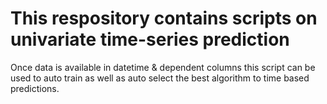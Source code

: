 # This respository contains scripts on univariate time-series prediction

Once data is available in datetime & dependent columns this script can be used to auto train as well as auto select the best algorithm to time based predictions.